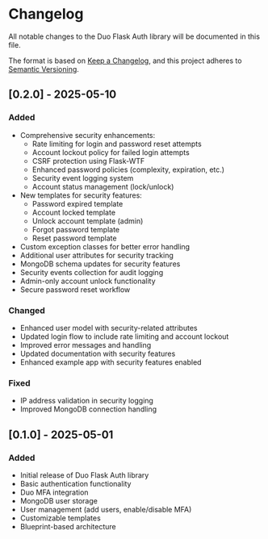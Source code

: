 # Changelog

All notable changes to the Duo Flask Auth library will be documented in this file.

The format is based on [Keep a Changelog](https://keepachangelog.com/en/1.0.0/),
and this project adheres to [Semantic Versioning](https://semver.org/spec/v2.0.0.html).

## [0.2.0] - 2025-05-10

### Added

- Comprehensive security enhancements:
  - Rate limiting for login and password reset attempts
  - Account lockout policy for failed login attempts
  - CSRF protection using Flask-WTF
  - Enhanced password policies (complexity, expiration, etc.)
  - Security event logging system
  - Account status management (lock/unlock)
- New templates for security features:
  - Password expired template
  - Account locked template
  - Unlock account template (admin)
  - Forgot password template
  - Reset password template
- Custom exception classes for better error handling
- Additional user attributes for security tracking
- MongoDB schema updates for security features
- Security events collection for audit logging
- Admin-only account unlock functionality
- Secure password reset workflow

### Changed

- Enhanced user model with security-related attributes
- Updated login flow to include rate limiting and account lockout
- Improved error messages and handling
- Updated documentation with security features
- Enhanced example app with security features enabled

### Fixed

- IP address validation in security logging
- Improved MongoDB connection handling

## [0.1.0] - 2025-05-01

### Added

- Initial release of Duo Flask Auth library
- Basic authentication functionality
- Duo MFA integration
- MongoDB user storage
- User management (add users, enable/disable MFA)
- Customizable templates
- Blueprint-based architecture
